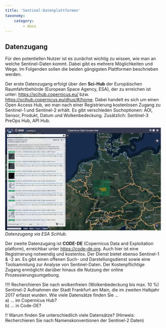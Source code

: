 ```yaml
---
title: 'Sentinel-Datenplattformen'
taxonomy:
    category:
        - docs
---
```


## Datenzugang

Für den potentiellen Nutzer ist es zunächst wichtig zu wissen, wie man an welche Sentinel-Daten kommt. Dabei gibt es mehrere Möglichkeiten und Wege. Im Folgenden sollen die beiden gängigsten Plattformen beschrieben werden.  

Der erste Datenzugang erfolgt über den __Sci-Hub__ der Europäischen Raumfahrtbehörde (European Space Agency, ESA), der zu erreichen ist unter: https://scihub.copernicus.eu/ bzw. https://scihub.copernicus.eu/dhus/#/home. Dabei handelt es sich um einen Open Access Hub, wo man nach einer Registrierung kostenlosen Zugang zu Sentinel-1 und Sentinel-2 erhält. Es gibt verschieden Suchoptionen: AOI, Sensor, Produkt, Datum und Wolkenbedeckung. 
Zusätzlich: Sentinel-3 PreOps Hub, API Hub.

![scihub](scihub1.png)
*Datenzugang via ESA SciHub.*

Der zweite Datenzugang ist __CODE-DE__ (Copernicus Data and Exploitation platform), erreichbar unter https://code-de.org. Auch hier ist eine Registrierung notwendig und kostenlos. Der Dienst bietet ebenso Sentinel-1 & -2 an. Es gibt einen offenen Such- und Darstellungsdienst sowie eine Toolsammlung zur Analyse von Sentinel-Daten. Der Kostenpflichtige Zugang ermöglicht darüber hinaus die Nutzung der online Prozessierungsumgebung.



!!!! Recherchieren Sie nach wolkenfreien (Wolkenbedeckung bis max. 10 %) Sentinel-2 Aufnahmen der Stadt Frankfurt am Main, die im zweiten Halbjahr 2017 erfasst wurden. 
Wie viele Datensätze finden Sie …  
 a)	… im Copernicus Hub?  
 b)	… in Code-DE?   
 
 !! Warum finden Sie unterschiedlich viele Datensätze? (Hinweis: Recherchieren Sie nach Namenskonventionen der Sentinel-2 Daten)

